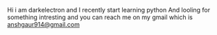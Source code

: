 Hi i am darkelectron and I recently start learning python
And looling for something intresting and you can reach me on my gmail which is anshgaur914@gmail.com

